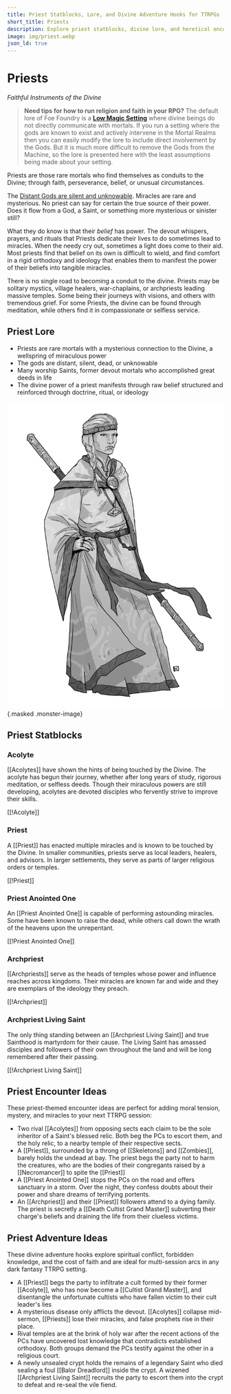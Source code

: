 ```yaml
---
title: Priest Statblocks, Lore, and Divine Adventure Hooks for TTRPGs | Foe Foundry
short_title: Priests
description: Explore priest statblocks, divine lore, and heretical encounter ideas for your next tabletop RPG session. Summon low-magic miracles, create religious tension, and discover dark twists of faith using Foe Foundry.
image: img/priest.webp
json_ld: true
---
```


# Priests

*Faithful Instruments of the Divine*

> **Need tips for how to run religion and faith in your RPG?** The default lore of Foe Foundry is a [**Low Magic Setting**](../topics/faith.md) where divine beings do not directly communicate with mortals. If you run a setting where the gods are known to exist and actively intervene in the Mortal Realms then you can easily modify the lore to include direct involvement by the Gods. But it is much more difficult to remove the Gods from the Machine, so the lore is presented here with the least assumptions being made about your setting.

Priests are those rare mortals who find themselves as conduits to the Divine; through faith, perseverance, belief, or unusual circumstances. 

The [Distant Gods are silent and unknowable](../topics/faith.md#distant-gods). Miracles are rare and mysterious. No priest can say for certain the true source of their power. Does it flow from a God, a Saint, or something more mysterious or sinister still?  

What they do know is that their *belief* has power. The devout whispers, prayers, and rituals that Priests dedicate their lives to do sometimes lead to miracles. When the needy cry out, sometimes a light does come to their aid. Most priests find that belief on its own is difficult to wield, and find comfort in a rigid orthodoxy and ideology that enables them to manifest the power of their beliefs into tangible miracles.

There is no single road to becoming a conduit to the divine. Priests may be solitary mystics, village healers, war-chaplains, or archpriests leading massive temples. Some being their journeys with visions, and others with tremendous grief. For some Priests, the divine can be found through meditation, while others find it in compassionate or selfless service.

## Priest Lore

- Priests are rare mortals with a mysterious connection to the Divine, a wellspring of miraculous power
- The gods are distant, silent, dead, or unknowable
- Many worship Saints, former devout mortals who accomplished great deeds in life
- The divine power of a priest manifests through raw belief structured and reinforced through doctrine, ritual, or ideology

![Devout priest preparing a ritual in a sacred temple](../img/priest.webp){.masked .monster-image}

## Priest Statblocks

### Acolyte

[[Acolytes]] have shown the hints of being touched by the Divine. The acolyte has begun their journey, whether after long years of study, rigorous meditation, or selfless deeds. Though their miraculous powers are still developing, acolytes are devoted disciples who fervently strive to improve their skills.

[[!Acolyte]]

### Priest

A [[Priest]] has enacted multiple miracles and is known to be touched by the Divine. In smaller communities, priests serve as local leaders, healers, and advisors. In larger settlements, they serve as parts of larger religious orders or temples.

[[!Priest]]

### Priest Anointed One

An [[Priest Anointed One]] is capable of performing astounding miracles. Some have been known to raise the dead, while others call down the wrath of the heavens upon the unrepentant.

[[!Priest Anointed One]]

### Archpriest

[[Archpriests]] serve as the heads of temples whose power and influence reaches across kingdoms. Their miracles are known far and wide and they are exemplars of the ideology they preach.

[[!Archpriest]]

### Archpriest Living Saint

The only thing standing between an [[Archpriest Living Saint]] and true Sainthood is martyrdom for their cause. The Living Saint has amassed disciples and followers of their own throughout the land and will be long remembered after their passing.

[[!Archpriest Living Saint]]

## Priest Encounter Ideas


These priest-themed encounter ideas are perfect for adding moral tension, mystery, and miracles to your next TTRPG session:

- Two rival [[Acolytes]] from opposing sects each claim to be the sole inheritor of a Saint's blessed relic. Both beg the PCs to escort them, and the holy relic, to a nearby temple of their respective sects.
- A [[Priest]], surrounded by a throng of [[Skeletons]] and [[Zombies]], barely holds the undead at bay. The priest begs the party not to harm the creatures, who are the bodies of their congregants raised by a [[Necromancer]] to spite the [[Priest]]
- A [[Priest Anointed One]] stops the PCs on the road and offers sanctuary in a storm. Over the night, they confess doubts about their power and share dreams of terrifying portents.
- An [[Archpriest]] and their [[Priest]] followers attend to a dying family. The priest is secretly a [[Death Cultist Grand Master]] subverting their charge's beliefs and draining the life from their clueless victims.

## Priest Adventure Ideas

These divine adventure hooks explore spiritual conflict, forbidden knowledge, and the cost of faith and are ideal for multi-session arcs in any dark fantasy TTRPG setting.

- A [[Priest]] begs the party to infiltrate a cult formed by their former [[Acolyte]], who has now become a [[Cultist Grand Master]], and disentangle the unfortunate cultists who have fallen victim to their cult leader's lies
- A mysterious disease only afflicts the devout. [[Acolytes]] collapse mid-sermon, [[Priests]] lose their miracles, and false prophets rise in their place.
- Rival temples are at the brink of holy war after the recent actions of the PCs have uncovered lost knowledge that contradicts established orthodoxy. Both groups demand the PCs testify against the other in a religious court.
- A newly unsealed crypt holds the remains of a legendary Saint who died sealing a foul [[Balor Dreadlord]] inside the crypt. A wizened [[Archpriest Living Saint]] recruits the party to escort them into the crypt to defeat and re-seal the vile fiend.
